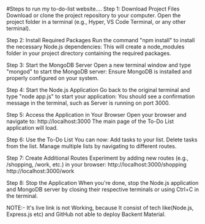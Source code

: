 #Steps to run my to-do-list website....
Step 1: Download Project Files
        Download or clone the project repository to your computer.
        Open the project folder in a terminal (e.g., Hyper, VS Code Terminal, or any other terminal).

Step 2: Install Required Packages
        Run the command "npm install" to install the necessary Node.js dependencies:
        This will create a node_modules folder in your project directory containing the required packages.

Step 3: Start the MongoDB Server
        Open a new terminal window and type "mongod" to start the MongoDB server:
        Ensure MongoDB is installed and properly configured on your system.

Step 4: Start the Node.js Application
        Go back to the original terminal and type "node app.js" to start your application:
        You should see a confirmation message in the terminal, such as Server is running on port 3000.

Step 5: Access the Application in Your Browser
        Open your browser and navigate to: http://localhost:3000
        The main page of the To-Do List application will load.

Step 6: Use the To-Do List
        You can now: Add tasks to your list.
        Delete tasks from the list.
        Manage multiple lists by navigating to different routes.
        
Step 7: Create Additional Routes
        Experiment by adding new routes (e.g., /shopping, /work, etc.) in your browser:
        http://localhost:3000/shopping
        http://localhost:3000/work
        
Step 8: Stop the Application
When you're done, stop the Node.js application and MongoDB server by closing their respective terminals or using Ctrl+C in the terminal.

NOTE:- It's live link is not Working, because It consist of tech like(Node.js, Express.js etc) and GitHub not able to deploy Backent Material.
